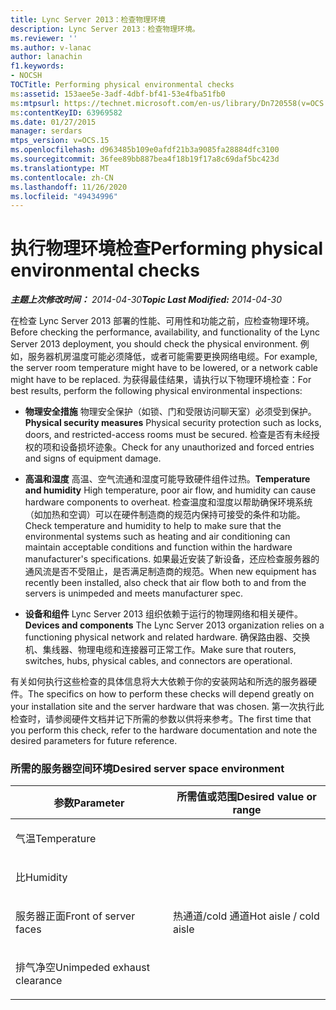 ```yaml
---
title: Lync Server 2013：检查物理环境
description: Lync Server 2013：检查物理环境。
ms.reviewer: ''
ms.author: v-lanac
author: lanachin
f1.keywords:
- NOCSH
TOCTitle: Performing physical environmental checks
ms:assetid: 153aee5e-3adf-4dbf-bf41-53e4fba51fb0
ms:mtpsurl: https://technet.microsoft.com/en-us/library/Dn720558(v=OCS.15)
ms:contentKeyID: 63969582
ms.date: 01/27/2015
manager: serdars
mtps_version: v=OCS.15
ms.openlocfilehash: d963485b109e0afdf21b3a9085fa28884dfc3100
ms.sourcegitcommit: 36fee89bb887bea4f18b19f17a8c69daf5bc423d
ms.translationtype: MT
ms.contentlocale: zh-CN
ms.lasthandoff: 11/26/2020
ms.locfileid: "49434996"
---
```

# <a name="performing-physical-environmental-checks"></a><span data-ttu-id="67ed6-103">执行物理环境检查</span><span class="sxs-lookup"><span data-stu-id="67ed6-103">Performing physical environmental checks</span></span>

<div data-xmlns="http://www.w3.org/1999/xhtml">

<div class="topic" data-xmlns="http://www.w3.org/1999/xhtml" data-msxsl="urn:schemas-microsoft-com:xslt" data-cs="https://msdn.microsoft.com/">

<div data-asp="https://msdn2.microsoft.com/asp">



</div>

<div id="mainSection">

<div id="mainBody"><span data-ttu-id="67ed6-104">

<span> </span></span><span class="sxs-lookup"><span data-stu-id="67ed6-104">

<span> </span></span></span>

<span data-ttu-id="67ed6-105">_**主题上次修改时间：** 2014-04-30_</span><span class="sxs-lookup"><span data-stu-id="67ed6-105">_**Topic Last Modified:** 2014-04-30_</span></span>

<span data-ttu-id="67ed6-106">在检查 Lync Server 2013 部署的性能、可用性和功能之前，应检查物理环境。</span><span class="sxs-lookup"><span data-stu-id="67ed6-106">Before checking the performance, availability, and functionality of the Lync Server 2013 deployment, you should check the physical environment.</span></span> <span data-ttu-id="67ed6-107">例如，服务器机房温度可能必须降低，或者可能需要更换网络电缆。</span><span class="sxs-lookup"><span data-stu-id="67ed6-107">For example, the server room temperature might have to be lowered, or a network cable might have to be replaced.</span></span> <span data-ttu-id="67ed6-108">为获得最佳结果，请执行以下物理环境检查：</span><span class="sxs-lookup"><span data-stu-id="67ed6-108">For best results, perform the following physical environmental inspections:</span></span>

  - <span data-ttu-id="67ed6-109">**物理安全措施**   物理安全保护（如锁、门和受限访问聊天室）必须受到保护。</span><span class="sxs-lookup"><span data-stu-id="67ed6-109">**Physical security measures**   Physical security protection such as locks, doors, and restricted-access rooms must be secured.</span></span> <span data-ttu-id="67ed6-110">检查是否有未经授权的项和设备损坏迹象。</span><span class="sxs-lookup"><span data-stu-id="67ed6-110">Check for any unauthorized and forced entries and signs of equipment damage.</span></span>

  - <span data-ttu-id="67ed6-111">**高温和湿度**   高温、空气流通和湿度可能导致硬件组件过热。</span><span class="sxs-lookup"><span data-stu-id="67ed6-111">**Temperature and humidity**   High temperature, poor air flow, and humidity can cause hardware components to overheat.</span></span> <span data-ttu-id="67ed6-112">检查温度和湿度以帮助确保环境系统（如加热和空调）可以在硬件制造商的规范内保持可接受的条件和功能。</span><span class="sxs-lookup"><span data-stu-id="67ed6-112">Check temperature and humidity to help to make sure that the environmental systems such as heating and air conditioning can maintain acceptable conditions and function within the hardware manufacturer's specifications.</span></span> <span data-ttu-id="67ed6-113">如果最近安装了新设备，还应检查服务器的通风流是否不受阻止，是否满足制造商的规范。</span><span class="sxs-lookup"><span data-stu-id="67ed6-113">When new equipment has recently been installed, also check that air flow both to and from the servers is unimpeded and meets manufacturer spec.</span></span>

  - <span data-ttu-id="67ed6-114">**设备和组件**   Lync Server 2013 组织依赖于运行的物理网络和相关硬件。</span><span class="sxs-lookup"><span data-stu-id="67ed6-114">**Devices and components**   The Lync Server 2013 organization relies on a functioning physical network and related hardware.</span></span> <span data-ttu-id="67ed6-115">确保路由器、交换机、集线器、物理电缆和连接器可正常工作。</span><span class="sxs-lookup"><span data-stu-id="67ed6-115">Make sure that routers, switches, hubs, physical cables, and connectors are operational.</span></span>

<span data-ttu-id="67ed6-116">有关如何执行这些检查的具体信息将大大依赖于你的安装网站和所选的服务器硬件。</span><span class="sxs-lookup"><span data-stu-id="67ed6-116">The specifics on how to perform these checks will depend greatly on your installation site and the server hardware that was chosen.</span></span> <span data-ttu-id="67ed6-117">第一次执行此检查时，请参阅硬件文档并记下所需的参数以供将来参考。</span><span class="sxs-lookup"><span data-stu-id="67ed6-117">The first time that you perform this check, refer to the hardware documentation and note the desired parameters for future reference.</span></span>

### <a name="desired-server-space-environment"></a><span data-ttu-id="67ed6-118">所需的服务器空间环境</span><span class="sxs-lookup"><span data-stu-id="67ed6-118">Desired server space environment</span></span>

<table>
<colgroup>
<col style="width: 50%" />
<col style="width: 50%" />
</colgroup>
<thead>
<tr class="header">
<th><span data-ttu-id="67ed6-119">参数</span><span class="sxs-lookup"><span data-stu-id="67ed6-119">Parameter</span></span></th>
<th><span data-ttu-id="67ed6-120">所需值或范围</span><span class="sxs-lookup"><span data-stu-id="67ed6-120">Desired value or range</span></span></th>
</tr>
</thead>
<tbody>
<tr class="odd">
<td><p><span data-ttu-id="67ed6-121">气温</span><span class="sxs-lookup"><span data-stu-id="67ed6-121">Temperature</span></span></p></td>
<td></td>
</tr>
<tr class="even">
<td><p><span data-ttu-id="67ed6-122">比</span><span class="sxs-lookup"><span data-stu-id="67ed6-122">Humidity</span></span></p></td>
<td></td>
</tr>
<tr class="odd">
<td><p><span data-ttu-id="67ed6-123">服务器正面</span><span class="sxs-lookup"><span data-stu-id="67ed6-123">Front of server faces</span></span></p></td>
<td><p><span data-ttu-id="67ed6-124">热通道/cold 通道</span><span class="sxs-lookup"><span data-stu-id="67ed6-124">Hot aisle / cold aisle</span></span></p></td>
</tr>
<tr class="even">
<td><p><span data-ttu-id="67ed6-125">排气净空</span><span class="sxs-lookup"><span data-stu-id="67ed6-125">Unimpeded exhaust clearance</span></span></p></td>
<td></td>
</tr>
</tbody>
</table><span data-ttu-id="67ed6-126">


</div>

<span> </span>

</div>

</div>

</span><span class="sxs-lookup"><span data-stu-id="67ed6-126">


</div>

<span> </span>

</div>

</div>

</span></span></div>

